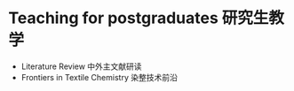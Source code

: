 # Teaching for postgraduates 研究生教学

- Literature Review 中外主文献研读
- Frontiers in Textile Chemistry 染整技术前沿


